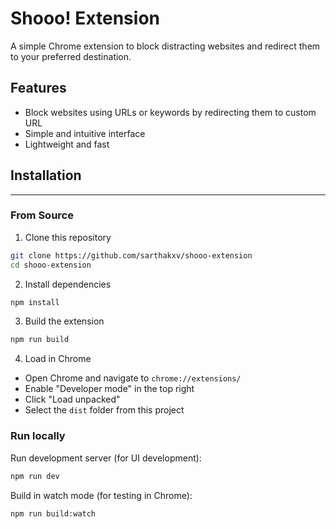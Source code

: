 # Shooo! Extension

A simple Chrome extension to block distracting websites and redirect them to your preferred destination.

## Features
- Block websites using URLs or keywords by redirecting them to custom URL
- Simple and intuitive interface
- Lightweight and fast

## Installation
****
### From Source
1. Clone this repository

```bash
git clone https://github.com/sarthakxv/shooo-extension
cd shooo-extension
```

2. Install dependencies
```bash
npm install
```

3. Build the extension
```bash
npm run build
```

4. Load in Chrome
- Open Chrome and navigate to `chrome://extensions/`
- Enable "Developer mode" in the top right
- Click "Load unpacked"
- Select the `dist` folder from this project

### Run locally

Run development server (for UI development):
```bash
npm run dev
```

Build in watch mode (for testing in Chrome):
```bash
npm run build:watch
```